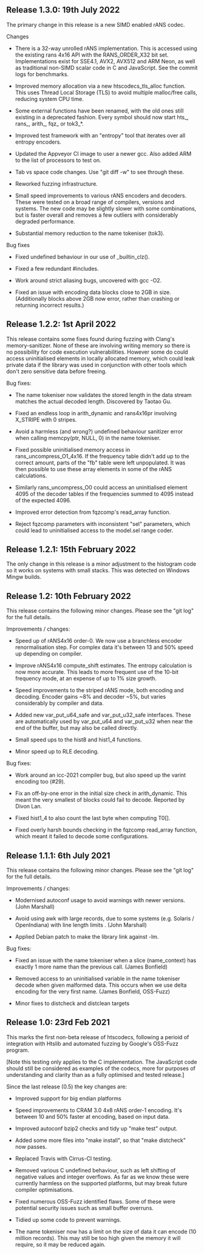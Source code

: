 Release 1.3.0: 19th July 2022
-----------------------------

The primary change in this release is a new SIMD enabled rANS codec.

Changes

- There is a 32-way unrolled rANS implementation.  This is accessed
  using the existing rans 4x16 API with the RANS_ORDER_X32 bit set.
  Implementations exist for SSE4.1, AVX2, AVX512 and ARM Neon, as
  well as traditional non-SIMD scalar code in C and JavaScript. See
  the commit logs for benchmarks.

- Improved memory allocation via a new htscodecs_tls_alloc function.
  This uses Thread Local Storage (TLS) to avoid multiple malloc/free
  calls, reducing system CPU time.

- Some external functions have been renamed, with the old ones still
  existing in a deprecated fashion.  Every symbol should now start
  hts_, rans_, arith_, fqz_ or tok3_*.

- Improved test framework with an "entropy" tool that iterates over
  all entropy encoders.

- Updated the Appveyor CI image to user a newer gcc.  Also added ARM
  to the list of processors to test on.

- Tab vs space code changes.  Use "git diff -w" to see through these.

- Reworked fuzzing infrastructure.

- Small speed improvements to various rANS encoders and decoders.
  These were tested on a broad range of compilers, versions and
  systems.  The new code may be slightly slower with some combinations,
  but is faster overall and removes a few outliers with considerably
  degraded performance.

- Substantial memory reduction to the name tokeniser (tok3).

Bug fixes

- Fixed undefined behaviour in our use of _builtin_clz().

- Fixed a few redundant #includes.

- Work around strict aliasing bugs, uncovered with gcc -O2.

- Fixed an issue with encoding data blocks close to 2GB in size.
  (Additionally blocks above 2GB now error, rather than crashing or
  returning incorrect results.)


Release 1.2.2: 1st April 2022
-----------------------------

This release contains some fixes found during fuzzing with Clang's
memory-sanitizer.  None of these are involving writing memory so there
is no possibility for code execution vulnerabilities.  However some do
could access uninitialised elements in locally allocated memory, which
could leak private data if the library was used in conjunction with
other tools which don't zero sensitive data before freeing.

Bug fixes:

- The name tokeniser now validates the stored length in the data
  stream matches the actual decoded length.  Discovered by Taotao Gu.

- Fixed an endless loop in arith_dynamic and rans4x16pr involving
  X_STRIPE with 0 stripes.

- Avoid a harmless (and wrong?) undefined behaviour sanitizer error
  when calling memcpy(ptr, NULL, 0) in the name tokeniser.

- Fixed possible uninitialised memory access in
  rans_uncompress_O1_4x16.  If the frequency table didn't add up to
  the correct amount, parts of the "fb" table were left unpopulated.
  It was then possible to use these array elements in some of the rANS
  calculations.

- Similarly rans_uncompress_O0 could access an uninitialised element
  4095 of the decoder tables if the frequencies summed to 4095 instead
  of the expected 4096.

- Improved error detection from fqzcomp's read_array function.

- Reject fqzcomp parameters with inconsistent "sel" parameters, which
  could lead to uninitialised access to the model.sel range coder.


Release 1.2.1: 15th February 2022
---------------------------------

The only change in this release is a minor adjustment to the histogram
code so it works on systems with small stacks.  This was detected on
Windows Mingw builds.


Release 1.2: 10th February 2022
-------------------------------

This release contains the following minor changes.
Please see the "git log" for the full details.

Improvements / changes:

- Speed up of rANS4x16 order-0.  We now use a branchless encoder
  renormalisation step.  For complex data it's between 13 and 50%
  speed up depending on compiler.

- Improve rANS4x16 compute_shift estimates.  The entropy calculation
  is now more accurate.  This leads to more frequent use of the 10-bit
  frequency mode, at an expense of up to 1% size growth.

- Speed improvements to the striped rANS mode, both encoding and
  decoding.  Encoder gains ~8% and decoder ~5%, but varies
  considerably by compiler and data.

- Added new var_put_u64_safe and var_put_u32_safe interfaces.
  These are automatically used by var_put_u64 and var_put_u32 when
  near the end of the buffer, but may also be called directly.

- Small speed ups to the hist8 and hist1_4 functions.

- Minor speed up to RLE decoding.

Bug fixes:

- Work around an icc-2021 compiler bug, but also speed up the varint
  encoding too (#29).

- Fix an off-by-one error in the initial size check in arith_dynamic.
  This meant the very smallest of blocks could fail to decode.
  Reported by Divon Lan.

- Fixed hist1_4 to also count the last byte when computing T0[].

- Fixed overly harsh bounds checking in the fqzcomp read_array
  function, which meant it failed to decode some configurations.


Release 1.1.1: 6th July 2021
----------------------------

This release contains the following minor changes.
Please see the "git log" for the full details.

Improvements / changes:

- Modernised autoconf usage to avoid warnings with newer versions.
  (John Marshall)

- Avoid using awk with large records, due to some systems
  (e.g. Solaris / OpenIndiana) with line length limits .
  (John Marshall)

- Applied Debian patch to make the library link against -lm.

Bug fixes:

- Fixed an issue with the name tokeniser when a slice (name_context)
  has exactly 1 more name than the previous call. (James Bonfield)

- Removed access to an uninitialised variable in the name tokeniser
  decode when given malformed data.  This occurs when we use delta
  encoding for the very first name. (James Bonfield, OSS-Fuzz)

- Minor fixes to distcheck and distclean targets


Release 1.0: 23rd Feb 2021
--------------------------

This marks the first non-beta release of htscodecs, following a
perioid of integration with Htslib and automated fuzzing by Google's
OSS-Fuzz program.

[Note this testing only applies to the C implementation.  The
JavaScript code should still be considered as examples of the codecs,
more for purposes of understanding and clarity than as a fully
optimised and tested release.]

Since the last release (0.5) the key changes are:

- Improved support for big endian platforms

- Speed improvements to CRAM 3.0 4x8 rANS order-1 encoding.
  It's between 10 and 50% faster at encoding, based on input data.

- Improved autoconf bzip2 checks and tidy up "make test" output.

- Added some more files into "make install", so that "make distcheck"
  now passes.

- Replaced Travis with Cirrus-CI testing.

- Removed various C undefined behaviour, such as left shifting of
  negative values and integer overflows.  As far as we know these were
  currently harmless on the supported platforms, but may break future
  compiler optimisations.

- Fixed numerous OSS-Fuzz identified flaws.  Some of these were
  potential security issues such as small buffer overruns.

- Tidied up some code to prevent warnings.

- The name tokeniser now has a limit on the size of data it can encode
  (10 million records).  This may still be too high given the memory
  it will require, so it may be reduced again.

